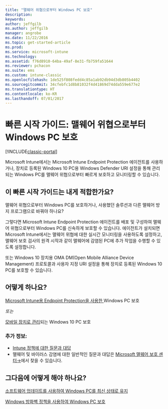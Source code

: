 ```yaml
---
title: "맬웨어 위협으로부터 Windows PC 보호"
description: 
keywords: 
author: jeffgilb
ms.author: jeffgilb
manager: angrobe
ms.date: 11/22/2016
ms.topic: get-started-article
ms.prod: 
ms.service: microsoft-intune
ms.technology: 
ms.assetid: f76d8910-64ba-49af-8e31-fb759fa51644
ms.reviewer: pchacon
ms.suite: ems
ms.custom: intune-classic
ms.openlocfilehash: 1de525f808fedd4c85a1ab92db94d3db805b4402
ms.sourcegitcommit: 34cfebfc1d8b81032f4d41869d74dda559e677e2
ms.translationtype: HT
ms.contentlocale: ko-KR
ms.lasthandoff: 07/01/2017
---
```

# <a name="quick-start-guide-protect-windows-pcs-against-malware-threats"></a>빠른 시작 가이드: 맬웨어 위협으로부터 Windows PC 보호

[!INCLUDE[classic-portal](../includes/classic-portal.md)]

Microsoft Intune에서는 Microsoft Intune Endpoint Protection 에이전트를 사용하거나, 장치로 등록된 Windows 10 PC용 Windows Defender URI 설정을 통해 관리되는 Windows PC를 맬웨어 위협으로부터 빠르게 보호하고 모니터링할 수 있습니다.

## <a name="is-this-quick-start-guide-right-for-me"></a>이 빠른 시작 가이드는 내게 적합한가요?
맬웨어 위협으로부터 Windows PC를 보호하거나, 사용했던 솔루션과 다른 맬웨어 방지 프로그램으로 바꿔야 하나요?

그렇다면 Microsoft Intune Endpoint Protection 에이전트를 배포 및 구성하여 맬웨어 위협으로부터 Windows PC를 신속하게 보호할 수 있습니다. 에이전트가 설치되면 Microsoft Intune에서는 맬웨어 위협에 대한 실시간 모니터링을 사용하도록 설정하고, 맬웨어 보호 검사의 원격 시작과 같이 맬웨어에 감염된 PC에 추가 작업을 수행할 수 있도록 설정합니다.

또는 Windows 10 장치용 OMA DM(Open Mobile Alliance Device Management) 프로토콜과 사용자 지정 URI 설정을 통해 장치로 등록된 Windows 10 PC를 보호할 수 있습니다.

## <a name="how-do-i-do-it"></a>어떻게 하나요?
[Microsoft Intune용 Endpoint Protection을 사용한 ](/intune-classic/deploy-use/help-secure-windows-pcs-with-endpoint-protection-for-microsoft-intune)Windows PC 보호

*또는*

[모바일 장치로 관리](/intune-classic/deploy-use/windows-10-policy-settings-in-microsoft-intune)되는 Windows 10 PC 보호


### <a name="additional-information"></a>추가 정보:
- [Intune 정책에 대한 질문과 대답](/intune-classic/deploy-use/manage-settings-and-features-on-your-devices-with-microsoft-intune-policies#frequently-asked-questions-about-intune-policies)
- 맬웨어 및 바이러스 감염에 대한 일반적인 질문과 대답은 <a href="https://www.microsoft.com/security/portal/mmpc/" target="_blank"> Microsoft 맬웨어 보호 센터&rarr;</a>에서 찾을 수 있습니다.


## <a name="what-should-i-do-next"></a>그다음에 어떻게 해야 하나요?
[소프트웨어 업데이트를 사용하여 Windows PC를 최신 상태로 유지](/intune-classic/deploy-use/keep-windows-pcs-up-to-date-with-software-updates-in-microsoft-intune)

[Windows 방화벽 정책을 사용하여 Windows PC 보호](/intune-classic/deploy-use/help-protect-windows-pcs-using-windows-firewall-policies-in-microsoft-intune)
